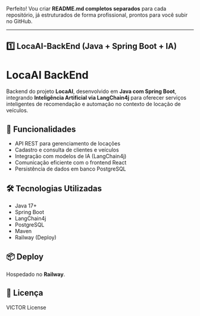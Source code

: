 Perfeito! Vou criar **README.md completos separados** para cada repositório, já estruturados de forma profissional, prontos para você subir no GitHub.

---

## **1️⃣ LocaAI-BackEnd (Java + Spring Boot + IA)**

# LocaAI BackEnd

Backend do projeto **LocaAI**, desenvolvido em **Java com Spring Boot**, integrando **Inteligência Artificial via LangChain4j** para oferecer serviços inteligentes de recomendação e automação no contexto de locação de veículos.

## 🚀 Funcionalidades
- API REST para gerenciamento de locações
- Cadastro e consulta de clientes e veículos
- Integração com modelos de IA (LangChain4j)
- Comunicação eficiente com o frontend React
- Persistência de dados em banco PostgreSQL

## 🛠 Tecnologias Utilizadas
- Java 17+
- Spring Boot
- LangChain4j
- PostgreSQL
- Maven
- Railway (Deploy)

## 📦 Deploy

Hospedado no **Railway**.

## 📄 Licença

VICTOR License


